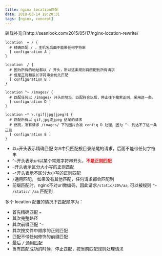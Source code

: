 ```yaml
---
title: nginx location匹配
date: 2018-03-14 19:20:31
tags: [nginx, concept]
---
```


转载补充自http://seanlook.com/2015/05/17/nginx-location-rewrite/

```nginx
location  = / {
  # 精确匹配 / ，主机名后面不能带任何字符串
  [ configuration A ]
}

location  / {
  # 因为所有的地址都以 / 开头，所以这条规则将匹配到所有请求
  # 但是正则和最长字符串会优先匹配
  [ configuration B ]
}

location ^~ /images/ {
  # 匹配任何以 /images/ 开头的地址，匹配符合以后，停止往下搜索正则，采用这一条。
  [ configuration D ]
}

location ~* \.(gif|jpg|jpeg)$ {
  # 匹配所有以 gif,jpg或jpeg 结尾的请求
  # 然而，所有请求 /images/ 下的图片会被 config D 处理，因为 ^~ 到达不了这一条正则
  [ configuration E ]
}

```
* 以```=```开头表示精确匹配
如A中只匹配根目录结尾的请求，后面不能带任何字符串
* ```^~```开头表示uri以某个常规字符串开头，<span style="color: red">**不是正则匹配**</span>
* ```~```开头表示区分大小写的正则匹配
* ```~*```开头表示不区分大小写的正则匹配
* ```/```通用匹配， 如果没有其他匹配，任何请求都会匹配到
* 前缀匹配时，nginx不对url做编码，因此请求```/static/20%/aa```, 可以被规则 ```^~ /static/ /aa``` 匹配到


多个 location 配置的情况下匹配顺序为：
*  首先精确匹配 `=`
*  其次完整路径
*  其次前缀匹配  `^~`
*  其次按文件中顺序的正则匹配
*  匹配不带任何修饰的前缀匹配
*  最后 `/` 通用匹配
*  当有匹配成功的时候，停止匹配，按当前匹配规则处理请求
